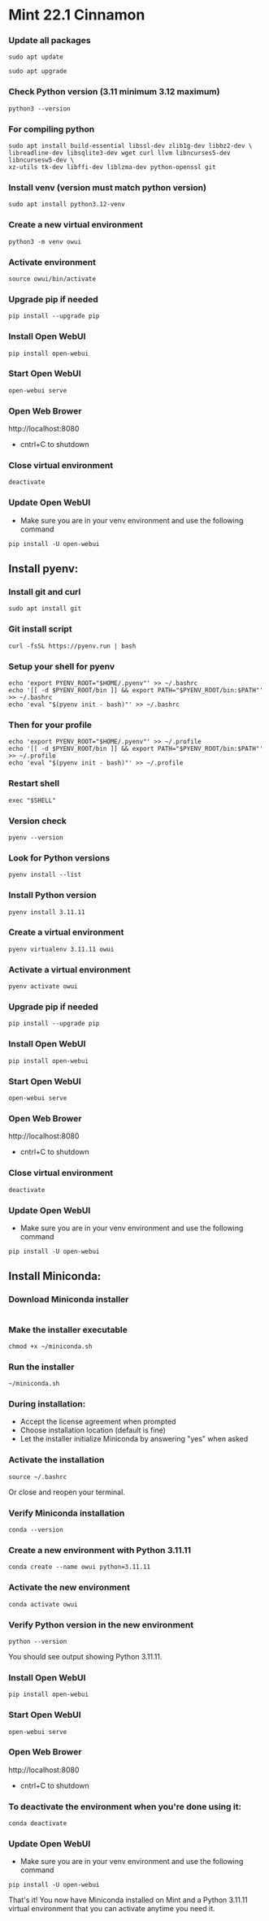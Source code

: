 # Mint 22.1 Cinnamon
### Update all packages
```
sudo apt update
```

```
sudo apt upgrade
```

### Check Python version (3.11 minimum 3.12 maximum)
```
python3 --version
```

### For compiling python
```
sudo apt install build-essential libssl-dev zlib1g-dev libbz2-dev \
libreadline-dev libsqlite3-dev wget curl llvm libncurses5-dev libncursesw5-dev \
xz-utils tk-dev libffi-dev liblzma-dev python-openssl git
```

### Install venv (version must match python version)
```
sudo apt install python3.12-venv
```

### Create a new virtual environment
```
python3 -m venv owui
```

### Activate environment
```
source owui/bin/activate
```

### Upgrade pip if needed
```
pip install --upgrade pip
```

### Install Open WebUI
```
pip install open-webui
```

### Start Open WebUI
```
open-webui serve
```

### Open Web Brower
http://localhost:8080
* cntrl+C to shutdown

### Close virtual environment
```
deactivate
```

### Update Open WebUI
- Make sure you are in your venv environment and use the following command
```
pip install -U open-webui
```

## Install pyenv:
### Install git and curl
```
sudo apt install git
```

### Git install script
```
curl -fsSL https://pyenv.run | bash
```

### Setup your shell for pyenv
```
echo 'export PYENV_ROOT="$HOME/.pyenv"' >> ~/.bashrc
echo '[[ -d $PYENV_ROOT/bin ]] && export PATH="$PYENV_ROOT/bin:$PATH"' >> ~/.bashrc
echo 'eval "$(pyenv init - bash)"' >> ~/.bashrc
```

### Then for your profile
```
echo 'export PYENV_ROOT="$HOME/.pyenv"' >> ~/.profile
echo '[[ -d $PYENV_ROOT/bin ]] && export PATH="$PYENV_ROOT/bin:$PATH"' >> ~/.profile
echo 'eval "$(pyenv init - bash)"' >> ~/.profile
```

### Restart shell
```
exec "$SHELL"
```

### Version check
```
pyenv --version
```

### Look for Python versions
```
pyenv install --list
```

### Install Python version
```
pyenv install 3.11.11
```

### Create a virtual environment
```
pyenv virtualenv 3.11.11 owui
```

### Activate a virtual environment
```
pyenv activate owui
```

### Upgrade pip if needed
```
pip install --upgrade pip
```

### Install Open WebUI
```
pip install open-webui
```

### Start Open WebUI
```
open-webui serve
```

### Open Web Brower
http://localhost:8080
* cntrl+C to shutdown

### Close virtual environment
```
deactivate
```

### Update Open WebUI
- Make sure you are in your venv environment and use the following command
```
pip install -U open-webui
```

## Install Miniconda:
### Download Miniconda installer
```wget https://repo.anaconda.com/miniconda/Miniconda3-latest-Linux-x86_64.sh -O ~/miniconda.sh
```

### Make the installer executable
```
chmod +x ~/miniconda.sh
```

### Run the installer
```
~/miniconda.sh
```

### During installation:
- Accept the license agreement when prompted
- Choose installation location (default is fine)
- Let the installer initialize Miniconda by answering "yes" when asked

### Activate the installation
```
source ~/.bashrc
```

Or close and reopen your terminal.

### Verify Miniconda installation
```
conda --version
```

### Create a new environment with Python 3.11.11
```
conda create --name owui python=3.11.11
```

### Activate the new environment
```
conda activate owui
```

### Verify Python version in the new environment
```
python --version
```

You should see output showing Python 3.11.11.

### Install Open WebUI
```
pip install open-webui
```

### Start Open WebUI
```
open-webui serve
```

### Open Web Brower
http://localhost:8080
* cntrl+C to shutdown

### To deactivate the environment when you're done using it:
```
conda deactivate
```

### Update Open WebUI
- Make sure you are in your venv environment and use the following command
```
pip install -U open-webui
```

That's it! You now have Miniconda installed on Mint and a Python 3.11.11 virtual environment that you can activate anytime you need it.
